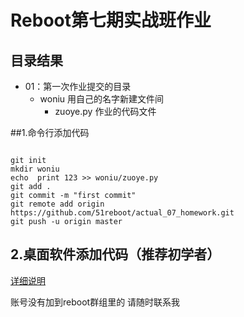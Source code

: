 


# Reboot第七期实战班作业


## 目录结果

* 01：第一次作业提交的目录
    - woniu 用自己的名字新建文件间
        + zuoye.py 作业的代码文件


##1.命令行添加代码

```

git init
mkdir woniu
echo  print 123 >> woniu/zuoye.py
git add .
git commit -m "first commit"
git remote add origin https://github.com/51reboot/actual_07_homework.git
git push -u origin master

```

## 2.桌面软件添加代码（推荐初学者）


[详细说明](https://github.com/shengxinjing/my_blog/issues/4)

账号没有加到reboot群组里的 请随时联系我